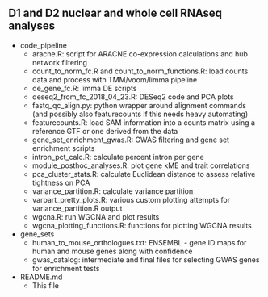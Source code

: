 
## D1 and D2 nuclear and whole cell RNAseq analyses

* code_pipeline
    * aracne.R: script for ARACNE co-expression calculations and hub network filtering
    * count_to_norm_fc.R and count_to_norm_functions.R: load counts data and process with TMM/voom/limma pipeline
    * de_gene_fc.R: limma DE scripts
    * deseq2_from_fc_2018_04_23.R: DESeq2 code and PCA plots
    * fastq_qc_align.py: python wrapper around alignment commands (and possibly also featurecounts if this needs heavy automating)
    * featurecounts.R: load SAM information into a counts matrix using a reference GTF or one derived from the data
    * gene_set_enrichment_gwas.R: GWAS filtering and gene set enrichment scripts
    * intron_pct_calc.R: calculate percent intron per gene
    * module_posthoc_analyses.R: plot gene kME and trait correlations
    * pca_cluster_stats.R: calculate Euclidean distance to assess relative tightness on PCA
    * variance_partition.R: calculate variance partition
    * varpart_pretty_plots.R: various custom plotting attempts for variance_partition.R output
    * wgcna.R: run WGCNA and plot results
    * wgcna_plotting_functions.R: functions for plotting WGCNA results
* gene_sets
    * human_to_mouse_orthologues.txt: ENSEMBL - gene ID maps for human and mouse genes along with confidence
    * gwas_catalog: intermediate and final files for selecting GWAS genes for enrichment tests
* README.md
    * This file
